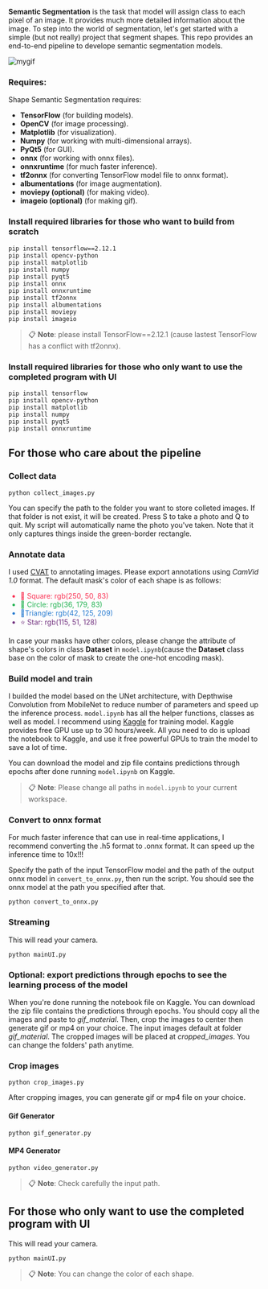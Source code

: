 <b>Semantic Segmentation</b> is the task that model will assign class to each pixel of an image. It provides much more detailed information about the image. To step into the world of segmentation, let's get started with a simple (but not really) project that segment shapes.
This repo provides an end-to-end pipeline to develope semantic segmentation models.

![mygif](https://github.com/albert-goldenowl/Segmentation-DEMO1/assets/140538269/d422dc65-6526-442e-8cab-4ae64449b215)

### Requires:
Shape Semantic Segmentation requires:
<ul>
<li><b>TensorFlow</b> (for building models).</li>
<li><b>OpenCV</b> (for image processing).</li>
<li><b>Matplotlib</b> (for visualization).</li>
<li><b>Numpy</b> (for working with multi-dimensional arrays).</li>
<li><b>PyQt5</b> (for GUI).</li>
<li><b>onnx</b> (for working with onnx files).</li>
<li><b>onnxruntime</b> (for much faster inference).</li>
<li><b>tf2onnx</b> (for converting TensorFlow model file to onnx 
format). </li>
<li><b>albumentations</b> (for image augmentation).</li>
<li><b>moviepy (optional)</b> (for making video).</li>
<li><b>imageio (optional)</b> (for making gif).</li>
</ul>

### Install required libraries for those who want to build from scratch
```
pip install tensorflow==2.12.1
pip install opencv-python
pip install matplotlib
pip install numpy
pip install pyqt5
pip install onnx
pip install onnxruntime
pip install tf2onnx
pip install albumentations
pip install moviepy
pip install imageio
```

> :clipboard: **Note**: please install TensorFlow==2.12.1 (cause lastest TensorFlow has a conflict with tf2onnx).

### Install required libraries for those who only want to use the completed program with UI

```
pip install tensorflow
pip install opencv-python
pip install matplotlib
pip install numpy
pip install pyqt5
pip install onnxruntime
```

## For those who care about the pipeline
### Collect data
```
python collect_images.py
```
You can specify the path to the folder you want to store colleted images. If that folder is not exist, it will be created. Press S to take a photo and Q to quit. My script will automatically name the photo you've taken. Note that it only captures things inside the green-border rectangle.
### Annotate data
I used [CVAT](https://www.cvat.ai/) to annotating images. Please export annotations using *CamVid 1.0* format. The default mask's color of each shape is as follows:
<ul>
<li style='color:rgb(250, 50, 83)'>🔲 Square: rgb(250, 50, 83)</li>
<li style='color:rgb(36, 179, 83)'>🔵 Circle: rgb(36, 179, 83)</li>
<li style='color:rgb(42, 125, 209)'>🔺Triangle: rgb(42, 125, 209)</li>
<li style='color:rgb(115, 51, 128)'>⭐ Star: rgb(115, 51, 128)</li>
</ul>

In case your masks have other colors, please change the attribute of shape's colors in class **Dataset** in ```model.ipynb```(cause the **Dataset** class base on the color of mask to create the one-hot encoding mask).

### Build model and train

I builded the model based on the UNet architecture, with Depthwise Convolution from MobileNet to reduce number of parameters and speed up the inference process.
```model.ipynb``` has all the helper functions, classes as well as model. I recommend using [Kaggle](https://www.kaggle.com/) for training model. Kaggle provides free GPU use up to 30 hours/week. All you need to do is upload the notebook to Kaggle, and use it free powerful GPUs to train the model to save a lot of time. 

You can download the model and zip file contains predictions through epochs after done running ```model.ipynb``` on Kaggle.

> :clipboard: **Note**: Please change all paths in ```model.ipynb``` to your current workspace.
### Convert to onnx format
For much faster inference that can use in real-time applications, I recommend converting the .h5 format to .onnx format. It can speed up the inference time to 10x!!!

Specify the path of the input TensorFlow model and the path of the output onnx model in ```convert_to_onnx.py```, then run the script. You should see the onnx model at the path you specified after that.

```
python convert_to_onnx.py
```

### Streaming
This will read your camera.
```
python mainUI.py
```
### Optional: export predictions through epochs to see the learning process of the model

When you're done running the notebook file on Kaggle. You can download the zip file contains the predictions through epochs. You should copy all the images and paste to *gif_material*. Then, crop the images to center then generate gif or mp4 on your choice. The input images default at folder *gif_material*. The cropped images will be placed at *cropped_images*. You can change the folders' path anytime.
### Crop images 
```
python crop_images.py
```
After cropping images, you can generate gif or mp4 file on your choice.
#### Gif Generator
```
python gif_generator.py
```
#### MP4 Generator
```
python video_generator.py
```
> :clipboard: **Note**: Check carefully the input path.
## For those who only want to use the completed program with UI
This will read your camera.
```
python mainUI.py
```
> :clipboard: **Note**: You can change the color of each shape.
